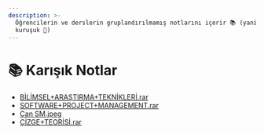 ```yaml
---
description: >-
  Öğrencilerin ve derslerin gruplandırılmamış notlarını içerir 📚 (yani karışık
  kuruşuk 🥴)
---
```


# 📚 Karışık Notlar

* [BİLİMSEL+ARAŞTIRMA+TEKNİKLERİ.rar](B%C4%B0L%C4%B0MSEL+ARA%C5%9ETIRMA+TEKN%C4%B0KLER%C4%B0.rar)
* [SOFTWARE+PROJECT+MANAGEMENT.rar](SOFTWARE+PROJECT+MANAGEMENT.rar)
* [Çan SM.jpeg](%C3%87an%20SM.jpeg)
* [ÇİZGE+TEORİSİ.rar](%C3%87%C4%B0ZGE+TEOR%C4%B0S%C4%B0.rar)
